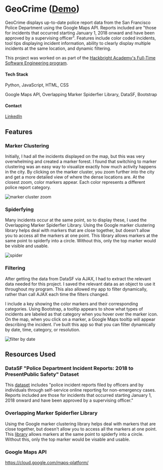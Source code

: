 # GeoCrime ([Demo](http://geo-crime.com/))

GeoCrime displays up-to-date police report data from the San Francisco Police Department using the Google Maps API. Reports included are "those for incidents that occurred starting January 1, 2018 onward and have been approved by a supervising officer". Features include color coded incidents, tool tips displaying incident information, ability to clearly display multiple incidents at the same location, and dynamic filtering.

This project was worked on as part of the [Hackbright Academy's Full-Time Software Engineering program](https://hackbrightacademy.com/software-engineering-program/).

#### Tech Stack
Python, JavaScript, HTML, CSS

Google Maps API, Overlapping Marker Spiderfier Library, DataSF, Bootstrap

#### Contact
[LinkedIn](https://www.linkedin.com/in/ciestupinan/)

## Features

### Marker Clustering
Initially, I had all the incidents displayed on the map, but this was very overwhelming and created a marker forest. I found that switching to marker clustering was an easy way to visualize exactly how much activity happens in the city. By clicking on the marker cluster, you zoom further into the city and get a more detailed view of where the dense locations are. At the closest zoom, color markers appear. Each color represents a different police report category. 

![marker cluster zoom](https://media.giphy.com/media/d9ao2BHozmDylflfSR/giphy.gif)

### Spiderfying
Many incidents occur at the same point, so to display these, I used the Overlapping Marker Spiderfier Library. Using the Google marker clustering library helps deal with markers that are close together, but doesn't allow you to access all the markers at one point. This library allows markers at the same point to spiderfy into a circle. Without this, only the top marker would be visible and usable.

![spider](https://media.giphy.com/media/4bjFSGmf6txtrKd02d/giphy.gif)

### Filtering

After getting the data from DataSF via AJAX, I had to extract the relevant data needed for this project. I saved the relevant data as an object to use it throughout my program. This also allowed my app to filter dynamically, rather than call AJAX each time the filters changed. 

I include a key showing the color markers and their corresponding categories. Using Bootstrap, a tooltip appears to show what types of incidents are labeled as that category when you hover over the marker icon. On the map, when you click on a marker, a Google Maps tooltip will appear describing the incident. I’ve built this app so that you can filter dynamically by date, time, category, or resolution. 

![filter by date](https://media.giphy.com/media/8hYMJPtZ3cU8YfVMEu/giphy.gif)


## Resources Used

### DataSF "Police Department Incident Reports: 2018 to PresentPublic Safety" Dataset
This [dataset](https://data.sfgov.org/Public-Safety/Police-Department-Incident-Reports-2018-to-Present/wg3w-h783) includes "police incident reports filed by officers and by individuals through self-service online reporting for non-emergency cases. Reports included are those for incidents that occurred starting January 1, 2018 onward and have been approved by a supervising officer."


### Overlapping Marker Spiderfier Library

Using the Google marker clustering library helps deal with markers that are close together, but doesn't allow you to access all the markers at one point.  This [library](https://github.com/jawj/OverlappingMarkerSpiderfier) allows markers at the same point to spiderfy into a circle. Without this, only the top marker would be visable and usable. 

### Google Maps API
https://cloud.google.com/maps-platform/
